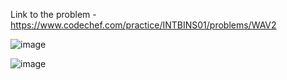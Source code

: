 Link to the problem - https://www.codechef.com/practice/INTBINS01/problems/WAV2



![image](https://github.com/Haleshot/Competitive-Programming/assets/57552973/3e7b12da-1e64-46dd-8e86-4c30bb8d3ae6)


![image](https://github.com/Haleshot/Competitive-Programming/assets/57552973/f5454b56-16a1-4bf5-ab70-8649d99abc4f)
